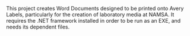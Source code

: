 This project creates Word Documents designed to be printed onto Avery Labels, particularly for the creation of laboratory media at NAMSA. It requires the .NET framework installed in order to be run as an EXE, and needs its dependent files.
